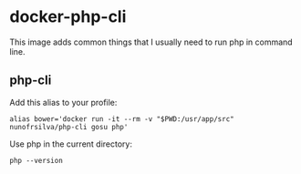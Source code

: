 # docker-php-cli

This image adds common things that I usually need to run php in command line.

## php-cli

Add this alias to your profile:

    alias bower='docker run -it --rm -v "$PWD:/usr/app/src" nunofrsilva/php-cli gosu php'

Use php in the current directory:

    php --version